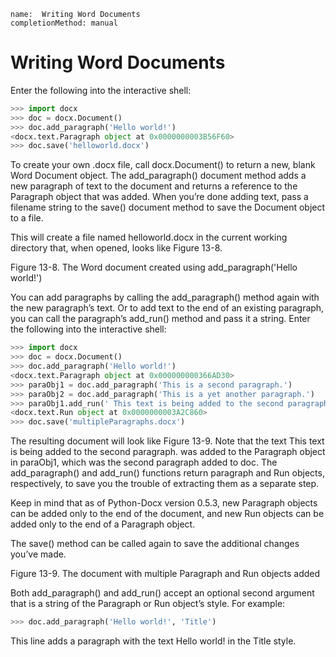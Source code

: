 ```ngMeta
name:  Writing Word Documents
completionMethod: manual
```
# Writing Word Documents
Enter the following into the interactive shell:

```python
>>> import docx
>>> doc = docx.Document()
>>> doc.add_paragraph('Hello world!')
<docx.text.Paragraph object at 0x0000000003B56F60>
>>> doc.save('helloworld.docx')
```
To create your own .docx file, call docx.Document() to return a new, blank Word Document object. The add_paragraph() document method adds a new paragraph of text to the document and returns a reference to the Paragraph object that was added. When you’re done adding text, pass a filename string to the save() document method to save the Document object to a file.

This will create a file named helloworld.docx in the current working directory that, when opened, looks like Figure 13-8.

<!-- ![image](assets/000038.jpg)
 -->
Figure 13-8. The Word document created using add_paragraph('Hello world!')

You can add paragraphs by calling the add_paragraph() method again with the new paragraph’s text. Or to add text to the end of an existing paragraph, you can call the paragraph’s add_run() method and pass it a string. Enter the following into the interactive shell:

```python
>>> import docx
>>> doc = docx.Document()
>>> doc.add_paragraph('Hello world!')
<docx.text.Paragraph object at 0x000000000366AD30>
>>> paraObj1 = doc.add_paragraph('This is a second paragraph.')
>>> paraObj2 = doc.add_paragraph('This is a yet another paragraph.')
>>> paraObj1.add_run(' This text is being added to the second paragraph.')
<docx.text.Run object at 0x0000000003A2C860>
>>> doc.save('multipleParagraphs.docx')
```
The resulting document will look like Figure 13-9. Note that the text This text is being added to the second paragraph. was added to the Paragraph object in paraObj1, which was the second paragraph added to doc. The add_paragraph() and add_run() functions return paragraph and Run objects, respectively, to save you the trouble of extracting them as a separate step.

Keep in mind that as of Python-Docx version 0.5.3, new Paragraph objects can be added only to the end of the document, and new Run objects can be added only to the end of a Paragraph object.

The save() method can be called again to save the additional changes you’ve made.

<!-- ![image](assets/000045.jpg)
 -->
Figure 13-9. The document with multiple Paragraph and Run objects added

Both add_paragraph() and add_run() accept an optional second argument that is a string of the Paragraph or Run object’s style. For example:

```python
>>> doc.add_paragraph('Hello world!', 'Title')
```
This line adds a paragraph with the text Hello world! in the Title style.




